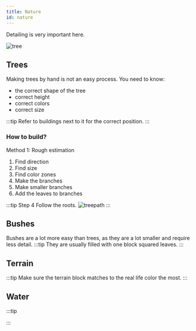 ```yaml
---
title: Nature
id: nature
---
```


Detailing is very important here.

![tree](@site/static/media/docs/builder-guide/MinecraftTree.png)
## Trees
Making trees by hand is not an easy process. You need to know:
  - the correct shape of the tree
  - correct height
  - correct colors
  - correct size

:::tip
Refer to buildings next to it for the correct position. 
:::

### How to build?
Method 1: Rough estimation
1. Find direction
2. Find size
3. Find color zones
4. Make the branches
5. Make smaller branches
6. Add the leaves to branches

:::tip Step 4
Follow the roots.
![treepath](@site/static/media/docs/builder-guide/treepath.png)
:::
## Bushes
Bushes are a lot more easy than trees, as they are a lot smaller and require less detail.
:::tip
They are usually filled with one block squared leaves.
:::
## Terrain
:::tip
Make sure the terrain block matches to the real life color the most.
:::

## Water
:::tip

:::
